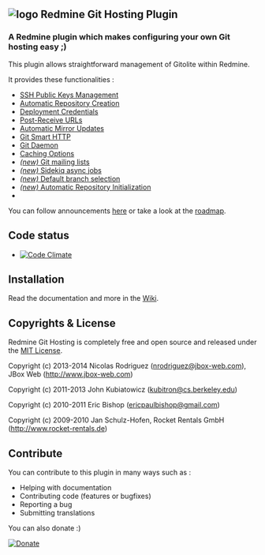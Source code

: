 ## ![logo](https://raw.github.com/jbox-web/redmine_git_hosting/gh-pages/images/git_logo.png) Redmine Git Hosting Plugin

### A Redmine plugin which makes configuring your own Git hosting easy ;)

This plugin allows straightforward management of Gitolite within Redmine.

It provides these functionalities :

* [SSH Public Keys Management](https://github.com/jbox-web/redmine_git_hosting/wiki/Features#wiki-ssh-public-keys-management)
* [Automatic Repository Creation](https://github.com/jbox-web/redmine_git_hosting/wiki/Features#wiki-automatic-repository-creation)
* [Deployment Credentials](https://github.com/jbox-web/redmine_git_hosting/wiki/Features#wiki-deployment-credentials)
* [Post-Receive URLs](https://github.com/jbox-web/redmine_git_hosting/wiki/Features#wiki-post-receive-urls)
* [Automatic Mirror Updates](https://github.com/jbox-web/redmine_git_hosting/wiki/Features#wiki-automatic-mirror-updates)
* [Git Smart HTTP](https://github.com/jbox-web/redmine_git_hosting/wiki/Features#wiki-git-smart-http)
* [Git Daemon](https://github.com/jbox-web/redmine_git_hosting/wiki/Features#wiki-git-daemon)
* [Caching Options](https://github.com/jbox-web/redmine_git_hosting/wiki/Features#wiki-caching-options)
* [*(new)* Git mailing lists](https://github.com/jbox-web/redmine_git_hosting/wiki/Features#wiki-git-mailing-lists)
* [*(new)* Sidekiq async jobs](https://github.com/jbox-web/redmine_git_hosting/wiki/Features#wiki-sidekiq-async-jobs)
* [*(new)* Default branch selection](https://github.com/jbox-web/redmine_git_hosting/wiki/Features#wiki-default-branch-selection)
* [*(new)* Automatic Repository Initialization](https://github.com/jbox-web/redmine_git_hosting/wiki/Features#wiki-automatic-repository-initialization)
* 

You can follow announcements [here](https://github.com/jbox-web/redmine_git_hosting/wiki/Announcements) or take a look at the [roadmap](https://github.com/jbox-web/redmine_git_hosting/wiki/Roadmap).

## Code status

* [![Code Climate](https://codeclimate.com/github/jbox-web/redmine_git_hosting.png)](https://codeclimate.com/github/jbox-web/redmine_git_hosting)

## Installation

Read the documentation and more in the [Wiki](https://github.com/jbox-web/redmine_git_hosting/wiki).


## Copyrights & License
Redmine Git Hosting is completely free and open source and released under the [MIT License](https://github.com/jbox-web/redmine_git_hosting/blob/devel/LICENSE).

Copyright (c) 2013-2014 Nicolas Rodriguez (nrodriguez@jbox-web.com), JBox Web (http://www.jbox-web.com)

Copyright (c) 2011-2013 John Kubiatowicz (kubitron@cs.berkeley.edu)

Copyright (c) 2010-2011 Eric Bishop (ericpaulbishop@gmail.com)

Copyright (c) 2009-2010 Jan Schulz-Hofen, Rocket Rentals GmbH (http://www.rocket-rentals.de)

## Contribute

You can contribute to this plugin in many ways such as :
* Helping with documentation
* Contributing code (features or bugfixes)
* Reporting a bug
* Submitting translations

You can also donate :)

[![Donate](https://www.paypalobjects.com/en_US/i/btn/btn_donate_LG.gif)](https://www.paypal.com/cgi-bin/webscr?cmd=_s-xclick&hosted_button_id=FBT7E7DAVVEEU)
